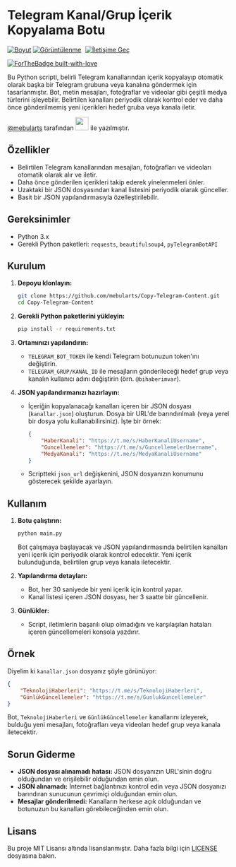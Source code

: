 # Telegram Kanal/Grup İçerik Kopyalama Botu

[![Boyut](https://img.shields.io/github/repo-size/mebularts/Copy-Telegram-Content?logo=git&logoColor=white&label=Boyut)](#)
[![Görüntülenme](https://hits.seeyoufarm.com/api/count/incr/badge.svg?url=https://github.com/mebularts/Copy-Telegram-Content&title=Görüntülenme)](#)
<a href="https://t.me/mebularts" target="_blank"><img src="https://img.shields.io/badge/☕️-İletişime Geç-ffdd00" title="İletişime Geç" style="padding-left:5px;"></a>

[![ForTheBadge built-with-love](https://ForTheBadge.com/images/badges/built-with-love.svg)](https://t.me/mebularts/)

Bu Python scripti, belirli Telegram kanallarından içerik kopyalayıp otomatik olarak başka bir Telegram grubuna veya kanalına göndermek için tasarlanmıştır. Bot, metin mesajları, fotoğraflar ve videolar gibi çeşitli medya türlerini işleyebilir. Belirtilen kanalları periyodik olarak kontrol eder ve daha önce gönderilmemiş yeni içerikleri hedef gruba veya kanala iletir.

[@mebularts](https://t.me/mebularts) tarafından <img src="https://images-wixmp-ed30a86b8c4ca887773594c2.wixmp.com/f/17fa94fb-0ae5-45a2-8313-2d3eedaf69db/d8fohut-eb4f893c-d1ad-4111-8e05-29993454b082.gif?token=eyJ0eXAiOiJKV1QiLCJhbGciOiJIUzI1NiJ9.eyJzdWIiOiJ1cm46YXBwOjdlMGQxODg5ODIyNjQzNzNhNWYwZDQxNWVhMGQyNmUwIiwiaXNzIjoidXJuOmFwcDo3ZTBkMTg4OTgyMjY0MzczYTVmMGQ0MTVlYTBkMjZlMCIsIm9iaiI6W1t7InBhdGgiOiJcL2ZcLzE3ZmE5NGZiLTBhZTUtNDVhMi04MzEzLTJkM2VlZGFmNjlkYlwvZDhmb2h1dC1lYjRmODkzYy1kMWFkLTQxMTEtOGUwNS0yOTk5MzQ1NGIwODIuZ2lmIn1dXSwiYXVkIjpbInVybjpzZXJ2aWNlOmZpbGUuZG93bmxvYWQiXX0.J7M952F5dOS4-H45vJfTWA1yYE0ePYbTwamSfZHEQPY" width="30" height="30" /> ile yazılmıştır.


## Özellikler

- Belirtilen Telegram kanallarından mesajları, fotoğrafları ve videoları otomatik olarak alır ve iletir.
- Daha önce gönderilen içerikleri takip ederek yinelenmeleri önler.
- Uzaktaki bir JSON dosyasından kanal listesini periyodik olarak günceller.
- Basit bir JSON yapılandırmasıyla özelleştirilebilir.

## Gereksinimler

- Python 3.x
- Gerekli Python paketleri: `requests`, `beautifulsoup4`, `pyTelegramBotAPI`

## Kurulum

1. **Depoyu klonlayın:**
   ```bash
   git clone https://github.com/mebularts/Copy-Telegram-Content.git
   cd Copy-Telegram-Content
   ```

2. **Gerekli Python paketlerini yükleyin:**
   ```bash
   pip install -r requirements.txt
   ```

3. **Ortamınızı yapılandırın:**

   - `TELEGRAM_BOT_TOKEN` ile kendi Telegram botunuzun token'ını değiştirin.
   - `TELEGRAM_GRUP/KANAL_ID` ile mesajların gönderileceği hedef grup veya kanalın kullanıcı adını değiştirin (örn. `@bihaberimvar`).

4. **JSON yapılandırmanızı hazırlayın:**
   - İçeriğin kopyalanacağı kanalları içeren bir JSON dosyası (`kanallar.json`) oluşturun. Dosya bir URL'de barındırılmalı (veya yerel bir dosya yolu kullanabilirsiniz). İşte bir örnek:
   
     ```json
     {
         "HaberKanali": "https://t.me/s/HaberKanaliUsername",
         "Guncellemeler": "https://t.me/s/GuncellemelerUsername",
         "MedyaKanali": "https://t.me/s/MedyaKanaliUsername"
     }
     ```
   - Scriptteki `json_url` değişkenini, JSON dosyanızın konumunu gösterecek şekilde ayarlayın.

## Kullanım

1. **Botu çalıştırın:**
   ```bash
   python main.py
   ```

   Bot çalışmaya başlayacak ve JSON yapılandırmasında belirtilen kanalları yeni içerik için periyodik olarak kontrol edecektir. Yeni içerik bulunduğunda, belirtilen grup veya kanala iletecektir.

2. **Yapılandırma detayları:**

   - Bot, her 30 saniyede bir yeni içerik için kontrol yapar.
   - Kanal listesi içeren JSON dosyası, her 3 saatte bir güncellenir.

3. **Günlükler:**
   - Script, iletimlerin başarılı olup olmadığını ve karşılaşılan hataları içeren güncellemeleri konsola yazdırır.

## Örnek

Diyelim ki `kanallar.json` dosyanız şöyle görünüyor:

```json
{
    "TeknolojiHaberleri": "https://t.me/s/TeknolojiHaberleri",
    "GünlükGüncellemeler": "https://t.me/s/GunlukGuncellemeler"
}
```

Bot, `TeknolojiHaberleri` ve `GünlükGüncellemeler` kanallarını izleyerek, bulduğu yeni mesajları, fotoğrafları veya videoları hedef grup veya kanala iletecektir.

## Sorun Giderme

- **JSON dosyası alınamadı hatası:** JSON dosyanızın URL'sinin doğru olduğundan ve erişilebilir olduğundan emin olun.
- **JSON alınamadı:** İnternet bağlantınızı kontrol edin veya JSON dosyanızı barındıran sunucunun çevrimiçi olduğundan emin olun.
- **Mesajlar gönderilmedi:** Kanalların herkese açık olduğundan ve botunuzun bu kanalları görebileceğinden emin olun.

## Lisans

Bu proje MIT Lisansı altında lisanslanmıştır. Daha fazla bilgi için [LICENSE](LICENSE) dosyasına bakın.
